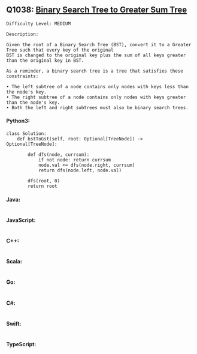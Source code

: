## Q1038: [Binary Search Tree to Greater Sum Tree](https://leetcode.com/problems/binary-search-tree-to-greater-sum-tree/)

```
Difficulty Level: MEDIUM
```

```
Description:

Given the root of a Binary Search Tree (BST), convert it to a Greater Tree such that every key of the original
BST is changed to the original key plus the sum of all keys greater than the original key in BST.

As a reminder, a binary search tree is a tree that satisfies these constraints:

• The left subtree of a node contains only nodes with keys less than the node's key.
• The right subtree of a node contains only nodes with keys greater than the node's key.
• Both the left and right subtrees must also be binary search trees.
```

#### Python3:

```
class Solution:
    def bstToGst(self, root: Optional[TreeNode]) -> Optional[TreeNode]:

        def dfs(node, currsum):
            if not node: return currsum
            node.val += dfs(node.right, currsum)
            return dfs(node.left, node.val) 

        dfs(root, 0)
        return root
```

#### Java:

```

```

#### JavaScript:

```

```

#### C++:

```

```

#### Scala:

```

```

#### Go:

```

```

#### C#:

```

```

#### Swift:

```

```

#### TypeScript:

```

```